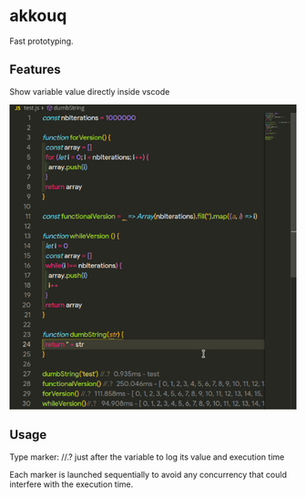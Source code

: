 # akkouq

Fast prototyping.

## Features
Show variable value directly inside vscode

![sample](./sample.gif)

## Usage 
Type marker: //.? just after the variable to log its value and execution time

Each marker is launched sequentially to avoid any concurrency that could interfere with the execution time.
